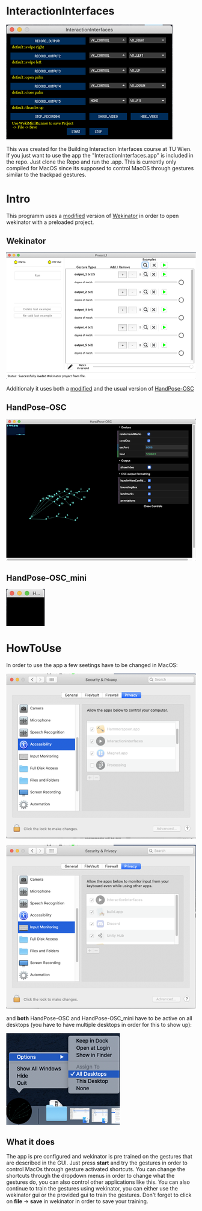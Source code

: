 # InteractionInterfaces
![alt text](https://github.com/flurputzer/InteractionInterfaces/blob/main/Screenshots/MainGui.png?raw=true)

This was created for the Building Interaction Interfaces course at TU Wien.
If you just want to use the app the "InteractionInterfaces.app" is included in the repo. Just clone the Repo and run the .app. This is currently only compiled for MacOS since its supposed to control MacOS through gestures similar to the trackpad gestures.

# Intro
This programm uses a [modified](https://github.com/brannondorsey/wekimini) version of [Wekinator](http://www.wekinator.org/) in order to open wekinator with a preloaded project.

## Wekinator
![alt text](https://github.com/flurputzer/InteractionInterfaces/blob/main/Screenshots/Wekinator.png)

Additionaly it uses both a [modified](https://yoyling.herokuapp.com/https/github.com/gonski/HandPose-OSC) and the usual version of [HandPose-OSC](https://github.com/faaip/HandPose-OSC)


## HandPose-OSC
![alt text](https://github.com/flurputzer/InteractionInterfaces/blob/main/Screenshots/HandPoseLarge.png)

## HandPose-OSC_mini
![alt text](https://github.com/flurputzer/InteractionInterfaces/blob/main/Screenshots/HandPoseSmall.png)

# HowToUse
In order to use the app a few seetings have to be changed in MacOS:

![alt text](https://github.com/flurputzer/InteractionInterfaces/blob/main/Screenshots/Settings1_.png)

![alt text](https://github.com/flurputzer/InteractionInterfaces/blob/main/Screenshots/Settings2.png)

and **both** HandPose-OSC and HandPose-OSC_mini have to be active on all desktops (you have to have multiple desktops in order for this to show up):

![alt text](https://github.com/flurputzer/InteractionInterfaces/blob/main/Screenshots/Settings3.png)

## What it does
The app is pre configured and wekinator is pre trained on the gestures that are described in the GUI.
Just press **start** and try the gestures in order to control MacOs through gesture activated shortcuts.
You can change the shortcuts through the dropdown menus in order to change what the gestures do, you can also control other applications like this.
You can also continue to train the gestures using wekinator, you can either use the wekinator gui or the provided gui to train the gestures.
Don't forget to click on **file** -> **save** in wekinator in order to save your training.




